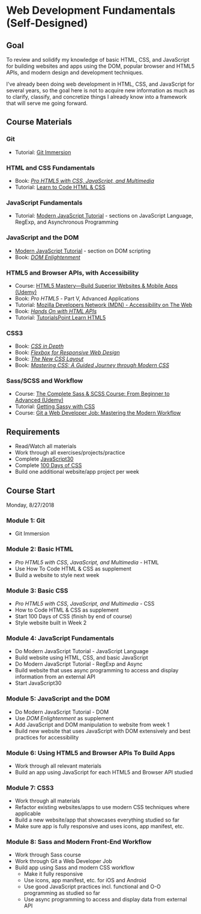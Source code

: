 # Web Development Fundamentals (Self-Designed)

## Goal

To review and solidify my knowledge of basic HTML, CSS, and JavaScript for building websites and apps using the DOM, popular browser and HTML5 APIs, and modern design and development techniques.

I've already been doing web development in HTML, CSS, and JavaScript for several years, so the goal here is not to acquire new information as much as to clarify, classify, and concretize things I already know into a framework that will serve me going forward.

## Course Materials

### Git

- Tutorial: [Git Immersion](http://gitimmersion.com/)

### HTML and CSS Fundamentals

- Book: [_Pro HTML5 with CSS, JavaScript, and Multimedia_](https://www.amazon.com/Pro-HTML5-CSS-JavaScript-Multimedia/dp/1484224620)
- Tutorial: [Learn to Code HTML & CSS](https://learn.shayhowe.com/)

### JavaScript Fundamentals

- Tutorial: [Modern JavaScript Tutorial](http://javascript.info) - sections on JavaScript Language, RegExp, and Asynchronous Programming

### JavaScript and the DOM

- [Modern JavaScript Tutorial](http://javascript.info) - section on DOM scripting
- Book: [_DOM Enlightenment_](http://domenlightenment.com/)

### HTML5 and Browser APIs, with Accessibility

- Course: [HTML5 Mastery—Build Superior Websites & Mobile Apps (Udemy)](https://www.udemy.com/html5-mastery-mobile-apps-websites/)
- Book: _Pro HTML5_ - Part V, Advanced Applications
- Tutorial: [Mozilla Developers Network (MDN) - Accessibility on The Web](https://developer.mozilla.org/en-US/docs/Web/Accessibility)
- Book: [_Hands On with HTML APIs_](https://www.amazon.com/Hands-HTML-APIs-Harness-Power/dp/1521391378)
- Tutorial: [TutorialsPoint Learn HTML5](https://www.tutorialspoint.com/html5/index.htm)

### CSS3

- Book: [_CSS in Depth_](https://www.amazon.com/CSS-Depth-Keith-J-Grant/dp/1617293458)
- Book: [_Flexbox for Responsive Web Design_](https://www.amazon.com/Flexbox-Responsive-Web-Design-websites-ebook/dp/B01IO2P3M0)
- Book: [_The New CSS Layout_](https://www.amazon.com/New-CSS-Layout-Rachel-Andrew/dp/1937557685)
- Book: [_Mastering CSS: A Guided Journey through Modern CSS_](https://www.amazon.com/dp/B071GNQ2VQ/ref=dp-kindle-redirect?_encoding=UTF8&btkr=1)

### Sass/SCSS and Workflow

- Course: [The Complete Sass & SCSS Course: From Beginner to Advanced (Udemy)](https://www.udemy.com/sasscourse/)
- Tutorial: [Getting Sassy with CSS](http://www.sassshop.com/#/)
- Course: [Git a Web Developer Job: Mastering the Modern Workflow](https://www.udemy.com/git-a-web-developer-job-mastering-the-modern-workflow/)

## Requirements

- Read/Watch all materials
- Work through all exercises/projects/practice
- Complete [JavaScript30](https://javascript30.com)
- Complete [100 Days of CSS](https://100dayscss.com/)
- Build one additional website/app project per week

## Course Start

Monday, 8/27/2018

### Module 1: Git

- Git Immersion

### Module 2: Basic HTML

- _Pro HTML5 with CSS, JavaScript, and Multimedia_ - HTML
- Use How To Code HTML & CSS as supplement
- Build a website to style next week

### Module 3: Basic CSS

- _Pro HTML5 with CSS, JavaScript, and Multimedia_ - CSS
- How to Code HTML & CSS as supplement
- Start 100 Days of CSS (finish by end of course)
- Style website built in Week 2

### Module 4: JavaScript Fundamentals

- Do Modern JavaScript Tutorial - JavaScript Language
- Build website using HTML, CSS, and basic JavaScript
- Do Modern JavaScript Tutorial - RegExp and Async
- Build website that uses async programming to access and display information from an external API
- Start JavaScript30

### Module 5: JavaScript and the DOM

- Do Modern JavaScript Tutorial - DOM
- Use _DOM Enlightenment_ as supplement
- Add JavaScript and DOM manipulation to website from week 1
- Build new website that uses JavaScript with DOM extensively and best practices for accessibility

### Module 6: Using HTML5 and Browser APIs To Build Apps

- Work through all relevant materials
- Build an app using JavaScript for each HTML5 and Browser API studied

### Module 7: CSS3

- Work through all materials
- Refactor existing websites/apps to use modern CSS techniques where applicable
- Build a new website/app that showcases everything studied so far
- Make sure app is fully responsive and uses icons, app manifest, etc.

### Module 8: Sass and Modern Front-End Workflow

- Work through Sass course
- Work through Git a Web Developer Job
- Build app using Sass and modern CSS workflow
  - Make it fully responsive
  - Use icons, app manifest, etc. for iOS and Android
  - Use good JavaScript practices incl. functional and O-O programming as studied so far
  - Use async programming to access and display data from external API
